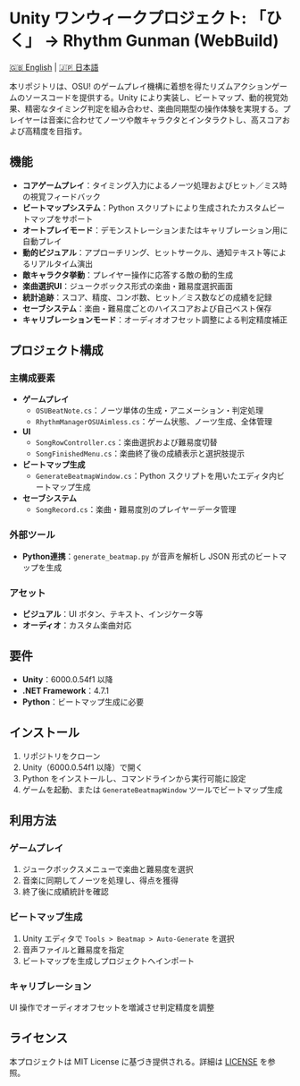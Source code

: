 # Unity ワンウィークプロジェクト: 「ひく」 → Rhythm Gunman (WebBuild)

[🇬🇧 English](README.md) | [🇯🇵 日本語](README.ja.md)

本リポジトリは、OSU! のゲームプレイ機構に着想を得たリズムアクションゲームのソースコードを提供する。Unity により実装し、ビートマップ、動的視覚効果、精密なタイミング判定を組み合わせ、楽曲同期型の操作体験を実現する。プレイヤーは音楽に合わせてノーツや敵キャラクタとインタラクトし、高スコアおよび高精度を目指す。

## 機能
- **コアゲームプレイ**：タイミング入力によるノーツ処理およびヒット／ミス時の視覚フィードバック
- **ビートマップシステム**：Python スクリプトにより生成されたカスタムビートマップをサポート
- **オートプレイモード**：デモンストレーションまたはキャリブレーション用に自動プレイ
- **動的ビジュアル**：アプローチリング、ヒットサークル、通知テキスト等によるリアルタイム演出
- **敵キャラクタ挙動**：プレイヤー操作に応答する敵の動的生成
- **楽曲選択UI**：ジュークボックス形式の楽曲・難易度選択画面
- **統計追跡**：スコア、精度、コンボ数、ヒット／ミス数などの成績を記録
- **セーブシステム**：楽曲・難易度ごとのハイスコアおよび自己ベスト保存
- **キャリブレーションモード**：オーディオオフセット調整による判定精度補正

## プロジェクト構成
### 主構成要素
- **ゲームプレイ**
  - `OSUBeatNote.cs`：ノーツ単体の生成・アニメーション・判定処理
  - `RhythmManagerOSUAimless.cs`：ゲーム状態、ノーツ生成、全体管理
- **UI**
  - `SongRowController.cs`：楽曲選択および難易度切替
  - `SongFinishedMenu.cs`：楽曲終了後の成績表示と選択肢提示
- **ビートマップ生成**
  - `GenerateBeatmapWindow.cs`：Python スクリプトを用いたエディタ内ビートマップ生成
- **セーブシステム**
  - `SongRecord.cs`：楽曲・難易度別のプレイヤーデータ管理

### 外部ツール
- **Python連携**：`generate_beatmap.py` が音声を解析し JSON 形式のビートマップを生成

### アセット
- **ビジュアル**：UI ボタン、テキスト、インジケータ等
- **オーディオ**：カスタム楽曲対応

## 要件
- **Unity**：6000.0.54f1 以降
- **.NET Framework**：4.7.1
- **Python**：ビートマップ生成に必要

## インストール
1. リポジトリをクローン
2. Unity（6000.0.54f1 以降）で開く
3. Python をインストールし、コマンドラインから実行可能に設定
4. ゲームを起動、または `GenerateBeatmapWindow` ツールでビートマップ生成

## 利用方法
### ゲームプレイ
1. ジュークボックスメニューで楽曲と難易度を選択
2. 音楽に同期してノーツを処理し、得点を獲得
3. 終了後に成績統計を確認

### ビートマップ生成
1. Unity エディタで `Tools > Beatmap > Auto-Generate` を選択
2. 音声ファイルと難易度を指定
3. ビートマップを生成しプロジェクトへインポート

### キャリブレーション
UI 操作でオーディオオフセットを増減させ判定精度を調整

## ライセンス
本プロジェクトは MIT License に基づき提供される。詳細は [LICENSE](LICENSE) を参照。
